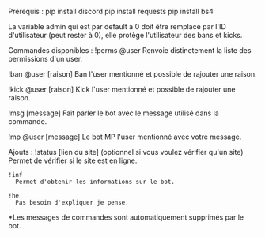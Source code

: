 Prérequis :
  pip install discord
  pip install requests
  pip install bs4

La variable admin qui est par default à 0 doit être remplacé par l'ID d'utilisateur (peut rester à 0), elle protège l'utilisateur des bans et kicks.

Commandes disponibles :
  !perms @user
    Renvoie distinctement la liste des permissions d'un user.

  !ban @user [raison]
    Ban l'user mentionné et possible de rajouter une raison.

  !kick @user [raison]
    Kick l'user mentionné et possible de rajouter une raison.

  !msg [message]
    Fait parler le bot avec le message utilisé dans la commande.

  !mp @user [message]
    Le bot MP l'user mentionné avec votre message.

  Ajouts :
    !status [lien du site] (optionnel si vous voulez vérifier qu'un site)
      Permet de vérifier si le site est en ligne.

    !inf
      Permet d'obtenir les informations sur le bot.
  
    !he
      Pas besoin d'expliquer je pense.
    

  *Les messages de commandes sont automatiquement supprimés par le bot.
